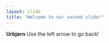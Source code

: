 ```yaml
---
layout: slide
title: "Welcome to our second slide!"
---
```

**Urbjørn**
Use the left arrow to go back!
